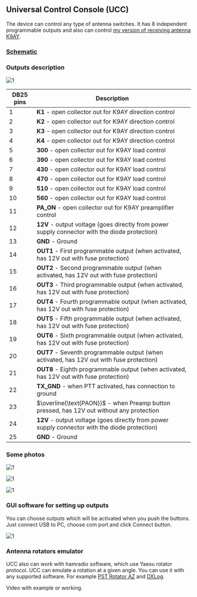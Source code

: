 ## Universal Control Console (UCC)

The device can control any type of antenna switches. It has 8 independent programmable outputs and also can control [my version of receiving antenna K9AY](https://github.com/ra0sms/K9AY_with_wifi).

### [Schematic](KiCad/wired_console_k9ay/wired_console_k9ay.pdf)

### Outputs description

![1](pics/db25_outs.png)

| DB25 pins | Description                                                  |
| --------- | ------------------------------------------------------------ |
| 1         | **K1** - open collector out for K9AY direction control       |
| 2         | **K2** - open collector out for K9AY direction control       |
| 3         | **K3** - open collector out for K9AY direction control       |
| 4         | **K4** - open collector out for K9AY direction control       |
| 5         | **300** - open collector out for K9AY load control           |
| 6         | **390** - open collector out for K9AY load control           |
| 7         | **430** - open collector out for K9AY load control           |
| 8         | **470** - open collector out for K9AY load control           |
| 9         | **510** - open collector out for K9AY load control           |
| 10        | **560** - open collector out for K9AY load control           |
| 11        | **PA_ON** - open collector out for K9AY preamplifier control |
| 12        | **12V** - output voltage (goes directly from power supply connector with the diode protection) |
| 13        | **GND** - Ground                                             |
| 14        | **OUT1** - First programmable output (when activated, has 12V out with fuse protection) |
| 15        | **OUT2** - Second programmable output (when activated, has 12V out with fuse protection) |
| 16        | **OUT3** - Third programmable output (when activated, has 12V out with fuse protection) |
| 17        | **OUT4** - Fourth programmable output (when activated, has 12V out with fuse protection) |
| 18        | **OUT5** - Fifth programmable output (when activated, has 12V out with fuse protection) |
| 19        | **OUT6** - Sixth programmable output (when activated, has 12V out with fuse protection) |
| 20        | **OUT7** - Seventh programmable output (when activated, has 12V out with fuse protection) |
| 21        | **OUT8** - Eighth programmable output (when activated, has 12V out with fuse protection) |
| 22        | **TX_GND** - when PTT activated, has connection to ground    |
| 23        | $\overline{\text{PAON}}$ - when Preamp button pressed, has 12V out without any protection |
| 24        | **12V** - output voltage (goes directly from power supply connector with the diode protection) |
| 25        | **GND** - Ground                                             |

### Some photos



![1](pics/1.jpg)

![1](pics/2.jpg)

![1](pics/3.jpg)

### GUI software for setting up outputs

You can choose outputs which will be activated when you push the buttons. Just connect USB to PC, choose com port and click Connect button.

![1](pics/gui_for_ucc.png)

### Antenna rotators emulator

UCC also can work with hamradio software, which use Yaesu rotator protocol. UCC can emulate a rotation at a given angle. You can use it with any supported software. For example [PST Rotator AZ](https://www.pstrotator.com/) and [DXLog](https://dxlog.net/).

Video with example or working.



